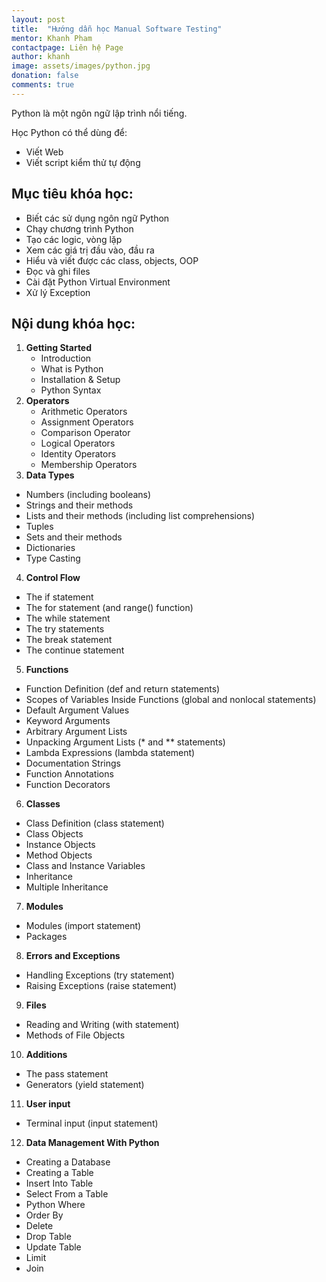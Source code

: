 ```yaml
---
layout: post
title:  "Hướng dẫn học Manual Software Testing"
mentor: Khanh Pham
contactpage: Liên hệ Page
author: khanh
image: assets/images/python.jpg
donation: false
comments: true
---
```

Python là một ngôn ngữ lập trình nổi tiếng.

Học Python có thể dùng để:
+ Viết Web
+ Viết script kiểm thử tự động 

## Mục tiêu khóa học:
+ Biết các sử dụng ngôn ngữ Python
+ Chạy chương trình Python
+ Tạo các logic, vòng lặp
+ Xem các giá trị đầu vào, đầu ra
+ Hiểu và viết được các class, objects, OOP
+ Đọc và ghi files
+ Cài đặt Python Virtual Environment
+ Xử lý Exception

## Nội dung khóa học:
1. **Getting Started**
    + Introduction
    + What is Python
    + Installation & Setup
    + Python Syntax
2. **Operators**
    + Arithmetic Operators
    + Assignment Operators 
    + Comparison Operator
    + Logical Operators
    + Identity Operators
    + Membership Operators
3. **Data Types**
+ Numbers (including booleans)
+ Strings and their methods
+ Lists and their methods (including list comprehensions)
+ Tuples
+ Sets and their methods
+ Dictionaries
+ Type Casting
4. **Control Flow**
+ The if statement
+ The for statement (and range() function)
+ The while statement
+ The try statements
+ The break statement
+ The continue statement
5. **Functions**
+ Function Definition (def and return statements)
+ Scopes of Variables Inside Functions (global and nonlocal statements)
+ Default Argument Values
+ Keyword Arguments
+ Arbitrary Argument Lists
+ Unpacking Argument Lists (* and ** statements)
+ Lambda Expressions (lambda statement)
+ Documentation Strings
+ Function Annotations
+ Function Decorators
6. **Classes**
+ Class Definition (class statement)
+ Class Objects
+ Instance Objects
+ Method Objects
+ Class and Instance Variables
+ Inheritance
+ Multiple Inheritance
7. **Modules**
+ Modules (import statement)
+ Packages
8. **Errors and Exceptions**
+ Handling Exceptions (try statement)
+ Raising Exceptions (raise statement)
9. **Files**
+ Reading and Writing (with statement)
+ Methods of File Objects
10. **Additions**
+ The pass statement
+ Generators (yield statement)
11. **User input**
+ Terminal input (input statement)
12. **Data Management With Python**
+ Creating a Database
+ Creating a Table
+ Insert Into Table
+ Select From a Table
+ Python Where
+ Order By
+ Delete
+ Drop Table
+ Update Table
+ Limit
+ Join